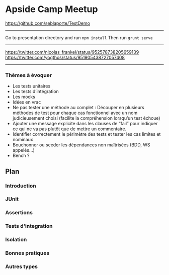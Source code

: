 # Apside Camp Meetup
https://github.com/seblaporte/TestDemo

---

Go to presentation directory and run `npm install`
Then run `grunt serve`

---

https://twitter.com/nicolas_frankel/status/952578738205659139
https://twitter.com/yogthos/status/951905438727057408

---

### Thèmes à évoquer
* Les tests unitaires
* Les tests d’intégration
* Les mocks
* Idées en vrac
* Ne pas tester une méthode au complet : Découper en plusieurs méthodes de test pour chaque cas fonctionnel avec un nom judicieusement choisi (facilite la compréhension lorsqu’un test échoue)
* Ajouter une message explicite dans les clauses de “fail” pour indiquer ce qui ne va pas plutôt que de mettre un commentaire.
* Identifier correctement le périmètre des tests et tester les cas limites et nominaux
* Bouchonner ou seeder les dépendances non maîtrisées (BDD, WS appelés…)
* Bench ?


## Plan

### Introduction

### JUnit

### Assertions

### Tests d'integration

### Isolation

### Bonnes pratiques

### Autres types
